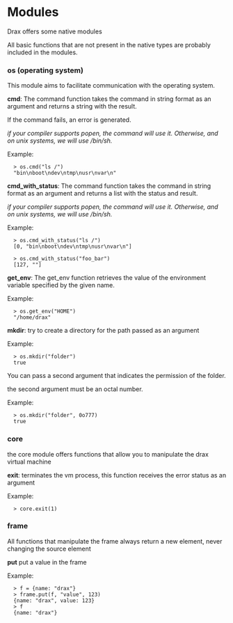 # Modules

Drax offers some native modules

All basic functions that are not present in the native types are probably included in the modules.

### os (operating system)
This module aims to facilitate communication with the operating system.

**cmd**: The command function takes the command in string format as an argument and returns a string with the result.

If the command fails, an error is generated.

*if your compiler supports popen, the command will use it.*
*Otherwise, and on unix systems, we will use /bin/sh.*

Example:
```drax
  > os.cmd("ls /")
  "bin\nboot\ndev\ntmp\nusr\nvar\n"
```

**cmd_with_status**: The command function takes the command in string format as an argument and returns a list with the status and result.

*if your compiler supports popen, the command will use it.*
*Otherwise, and on unix systems, we will use /bin/sh.*

Example:
```drax
  > os.cmd_with_status("ls /")
  [0, "bin\nboot\ndev\ntmp\nusr\nvar\n"]
  
  > os.cmd_with_status("foo_bar")
  [127, ""]
```

**get_env**: The get_env function retrieves the value of the environment variable specified by the given name.

Example:
```drax
  > os.get_env("HOME")
  "/home/drax"
```

**mkdir**: try to create a directory for the path passed as an argument

Example:
```drax
  > os.mkdir("folder")
  true
```
You can pass a second argument that indicates the permission of the folder.

the second argument must be an octal number.

Example:
```drax
  > os.mkdir("folder", 0o777)
  true
```

### core
the core module offers functions that allow you to manipulate the drax virtual machine

**exit**: terminates the vm process, this function receives the error status as an argument

Example:
```drax
  > core.exit(1)
```
### frame
All functions that manipulate the frame always return a new element, never changing the source element

**put** put a value in the frame

Example:
```drax
  > f = {name: "drax"}
  > frame.put(f, "value", 123)
  {name: "drax", value: 123}
  > f
  {name: "drax"}
```


